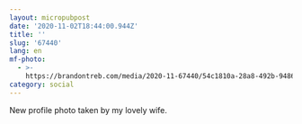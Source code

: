 ```yaml
---
layout: micropubpost
date: '2020-11-02T18:44:00.944Z'
title: ''
slug: '67440'
lang: en
mf-photo:
  - >-
    https://brandontreb.com/media/2020-11-67440/54c1810a-28a8-492b-9486-4b6466a4a6c4.jpeg
category: social
---
```

New profile photo taken by my lovely wife. 
